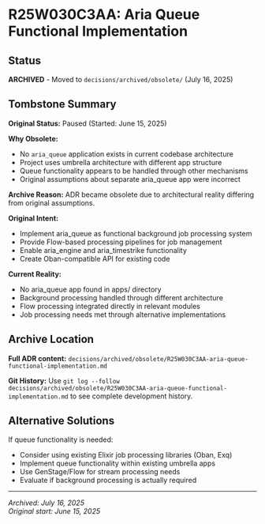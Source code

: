 # R25W030C3AA: Aria Queue Functional Implementation

<!-- @adr_serial R25W030C3AA -->

## Status

**ARCHIVED** - Moved to `decisions/archived/obsolete/` (July 16, 2025)

## Tombstone Summary

**Original Status:** Paused (Started: June 15, 2025)

**Why Obsolete:**
- No `aria_queue` application exists in current codebase architecture
- Project uses umbrella architecture with different app structure
- Queue functionality appears to be handled through other mechanisms
- Original assumptions about separate aria_queue app were incorrect

**Archive Reason:** ADR became obsolete due to architectural reality differing from original assumptions.

**Original Intent:**
- Implement aria_queue as functional background job processing system
- Provide Flow-based processing pipelines for job management
- Enable aria_engine and aria_timestrike functionality
- Create Oban-compatible API for existing code

**Current Reality:**
- No aria_queue app found in apps/ directory
- Background processing handled through different architecture
- Flow processing integrated directly in relevant modules
- Job processing needs met through alternative implementations

## Archive Location

**Full ADR content:** `decisions/archived/obsolete/R25W030C3AA-aria-queue-functional-implementation.md`

**Git History:** Use `git log --follow decisions/archived/obsolete/R25W030C3AA-aria-queue-functional-implementation.md` to see complete development history.

## Alternative Solutions

If queue functionality is needed:
- Consider using existing Elixir job processing libraries (Oban, Exq)
- Implement queue functionality within existing umbrella apps
- Use GenStage/Flow for stream processing needs
- Evaluate if background processing is actually required

---

*Archived: July 16, 2025*  
*Original start: June 15, 2025*
